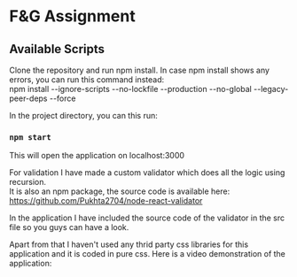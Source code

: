 # F&G Assignment
## Available Scripts

Clone the repository and run npm install.
In case npm install shows any errors, you can run this command instead:<br/>
npm install --ignore-scripts --no-lockfile --production --no-global --legacy-peer-deps --force

In the project directory, you can this run:

### `npm start`
This will open the application on localhost:3000

For validation I have made a custom validator which does all the logic using recursion.<br/>
It is also an npm package, the source code is available here:
https://github.com/Pukhta2704/node-react-validator

In the application I have included the source code of the validator in the src file so you guys can have a look.

Apart from that I haven't used any thrid party css libraries for this application and it is coded in pure css. 
Here is a video demonstration of the application:
